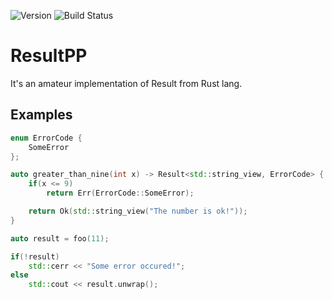 ![Version](https://img.shields.io/badge/version-eternal_early_access-blue.svg)
![Build Status](https://img.shields.io/badge/build-passing-green.svg)

# ResultPP
It's an amateur implementation of Result from Rust lang.

## Examples

```cpp
enum ErrorCode {
    SomeError
};

auto greater_than_nine(int x) -> Result<std::string_view, ErrorCode> {
    if(x <= 9)
        return Err(ErrorCode::SomeError);

    return Ok(std::string_view("The number is ok!"));
}

auto result = foo(11);

if(!result)
    std::cerr << "Some error occured!";
else
    std::cout << result.unwrap();
```
